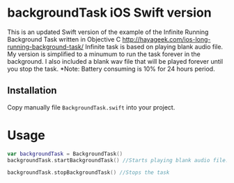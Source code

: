 # backgroundTask iOS Swift version

This is an updated Swift version of the example of the Infinite Running Background Task written in Objective C
http://hayageek.com/ios-long-running-background-task/ 
Infinite task is based on playing blank audio file.
My version is simplified to a minumum to run the task forever in the background.
I also included a blank wav file that will be played forever until you stop the task.
*Note: Battery consuming is 10% for 24 hours period. 

## Installation
Copy manually file `BackgroundTask.swift` into your project.

# Usage
```Swift
var backgroundTask = BackgroundTask()
backgroundTask.startBackgroundTask() //Starts playing blank audio file. You can run NSTimer() or whatever you need and it will continue executing in the background.

backgroundTask.stopBackgroundTask() //Stops the task
```


